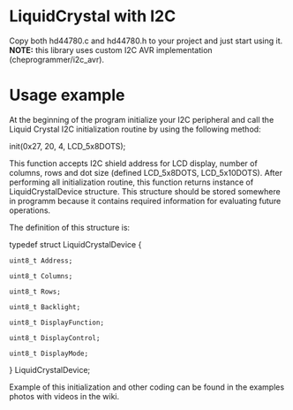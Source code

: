 # LiquidCrystal with I2C
Copy both hd44780.c and hd44780.h to your project and just start using it. 
**NOTE:** this library uses custom I2C AVR implementation (cheprogrammer/i2c_avr). 
# Usage example
At the beginning of the program initialize your I2C peripheral and call the Liquid Crystal I2C initialization routine by using the following method:

init(0x27, 20, 4, LCD_5x8DOTS);

This function accepts I2C shield address for LCD display, number of columns, rows and dot size (defined LCD_5x8DOTS, LCD_5x10DOTS). After performing all initialization routine, this function returns instance of LiquidCrystalDevice structure. This structure should be stored somewhere in programm because it contains required information for evaluating future operations.

The definition of this structure is: 

typedef struct LiquidCrystalDevice {

	uint8_t Address;
	
	uint8_t Columns;
	
	uint8_t Rows;
	
	uint8_t Backlight;
	
	uint8_t DisplayFunction;
	
	uint8_t DisplayControl;
	
	uint8_t DisplayMode;
	
} LiquidCrystalDevice;

Example of this initialization and other coding can be found in the examples photos with videos in the wiki.
